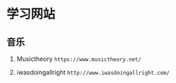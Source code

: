 # 学习网站

## 音乐

1. Musictheory `https://www.musictheory.net/`

2. iwasdoingallright `http://www.iwasdoingallright.com/`
